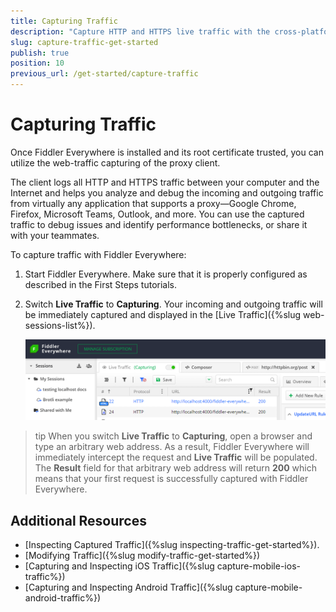 ```yaml
---
title: Capturing Traffic
description: "Capture HTTP and HTTPS live traffic with the cross-platform, web-debugging, HTTP-proxy Telerik Fiddler Everywhere tool."
slug: capture-traffic-get-started
publish: true
position: 10
previous_url: /get-started/capture-traffic
---
```


# Capturing Traffic

Once Fiddler Everywhere is installed and its root certificate trusted, you can utilize the web-traffic capturing of the proxy client.

The client logs all HTTP and HTTPS traffic between your computer and the Internet and helps you analyze and debug the incoming and outgoing traffic from virtually any application that supports a proxy&mdash;Google Chrome, Firefox, Microsoft Teams, Outlook, and more. You can use the captured traffic to debug issues and identify performance bottlenecks, or share it with your teammates.

To capture traffic with Fiddler Everywhere:

1. Start Fiddler Everywhere. Make sure that it is properly configured as described in the First Steps tutorials.

2. Switch **Live Traffic** to **Capturing**. Your incoming and outgoing traffic will be immediately captured and displayed in the [Live Traffic]({%slug web-sessions-list%}).

    ![Enabling Live Traffic](../../images/livetraffic/websessions/websessions-live-traffic-capturing.png)

>tip When you switch **Live Traffic** to **Capturing**, open a browser and type an arbitrary web address. As a result, Fiddler Everywhere will immediately intercept the request and **Live Traffic** will be populated. The **Result** field for that arbitrary web address will return **200** which means that your first request is successfully captured with Fiddler Everywhere.

## Additional Resources

- [Inspecting Captured Traffic]({%slug inspecting-traffic-get-started%}).
- [Modifying Traffic]({%slug modify-traffic-get-started%})
- [Capturing and Inspecting iOS Traffic]({%slug capture-mobile-ios-traffic%})
- [Capturing and Inspecting Android Traffic]({%slug capture-mobile-android-traffic%})
